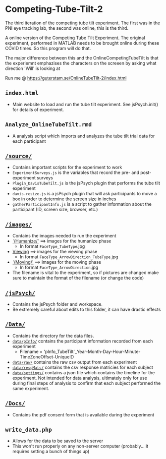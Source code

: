 # Competing-Tube-Tilt-2
The third iteration of the competing tube tilt experiment. The first was in the PNI eye tracking lab, the second was online, this is the third. 

A online version of the Competing Tube Tilt Experiment.
The original experiment, performed in MATLAB needs to be brought online during these COVID times. So this program will do that.

The major difference between this and the OnlineCompetingTubeTilt is that the experiemnt emphazises the characters on the screeen by asking what direction 'Will' is looking at

Run me @ https://guterstam.se/OnlineTubeTilt-2/index.html

## `index.html`
- Main website to load and run the tube tilt experiment. See jsPsych.init() for details of experiment.

## `Analyze_OnlineTubeTilt.rmd` 
- A analysis script which imports and analyzes the tube tilt trial data for each participant

## [`/source/`](https://github.com/dwachtell/Competing-Tube-Tilt-2/tree/master/source)
- Contains important scripts for the experiment to work
- `ExperimentSurveys.js` is the variables that record the pre- and post-experiment surveys
- `Plugin_DavisTubeTilt.js` is the jsPsych plugin that performs the tube tilt experiment
- `davis-resize.js` is a jsPsych plugin that will ask participants to move a box in order to determine the screen size in inches
- `gatherParticipantInfo.js` is a script to gather information about the participant (ID, screen size, browser, etc.)

## [`/images/`](https://github.com/dwachtell/Competing-Tube-Tilt-2/tree/master/images)
- Contains the images needed to run the experiment
- ['/Humanize/'](https://github.com/dwachtell/Competing-Tube-Tilt-2/tree/master/images/Humanize/) ==> images for the humanize phase
    - In format `FaceType_TubeType`.jpg
- [Viewing](https://github.com/dwachtell/Competing-Tube-Tilt-2/tree/master/images/Viewing/) ==> images for the viewing phase
    - In format `FaceType_ArrowDirection_TubeType`.jpg
- ['/Moving/'](https://github.com/dwachtell/Competing-Tube-Tilt-2/tree/master/images/Moving/) ==> images for the moving phase
   - In format `FaceType_ArrowDirection`.jpg
- The filename is vital to the experiment, so if pictures are changed make sure to maintain the format of the filename (or change the code)

## [`/jsPsych/`](https://github.com/dwachtell/Competing-Tube-Tilt-2/tree/master/jspsych)
- Contains the jsPsych folder and workspace.
- Be extremely careful about edits to this folder, it can have drastic effects

## [`/Data/`](https://github.com/dwachtell/Competing-Tube-Tilt-2/tree/master/data)
- Contains the directory for the data files.
- [`data/pInfo/`](https://github.com/dwachtell/Competing-Tube-Tilt-2/tree/master/data/pInfo) contains the participant information recorded from each experiment
    * Filename = 'pInfo_TubeTilt'_Year-Month-Day-Hour-Minute-TimeZoneOffset-UniqueID
- [`data/raw/`](https://github.com/dwachtell/Competing-Tube-Tilt-2/tree/master/data/raw) contains the raw csv output from each experiment
- [`data/respMats/`](https://github.com/dwachtell/Competing-Tube-Tilt-2/tree/master/data/respMats) contains the csv response matricies for each subject
-  [`data/settings/`](https://github.com/dwachtell/Competing-Tube-Tilt-2/tree/master/data/settings) contains a json file which contains the timeline for the experiment. Not intended for data analysis, ultimately only for use during final steps of analysis to confirm that each subject performed the same experiment. 

## [`/Docs/`](https://github.com/dwachtell/Competing-Tube-Tilt-2/tree/master/docs)
- Contains the pdf consent form that is available during the experiment

## `write_data.php`
 - Allows for the data to be saved to the server
 - This won't run properly on any non-server computer (probably... it requires setting a bunch of things up)
